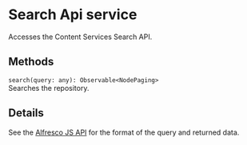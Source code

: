 # Search Api service

Accesses the Content Services Search API.

## Methods

`search(query: any): Observable<NodePaging>`<br/>
Searches the repository.

## Details

See the
[Alfresco JS API](https://github.com/Alfresco/alfresco-js-api/blob/master/src/alfresco-search-rest-api/docs/SearchApi.md#search)
for the format of the query and returned data.

<!-- Don't edit the See also section. Edit seeAlsoGraph.json and run config/generateSeeAlso.js -->
<!-- seealso start -->

<!-- seealso end -->